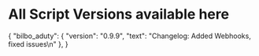 # All Script Versions available here

{
  "bilbo_aduty": {
    "version": "0.9.9",
    "text": "Changelog: Added Webhooks, fixed issues\n"
  },
}
